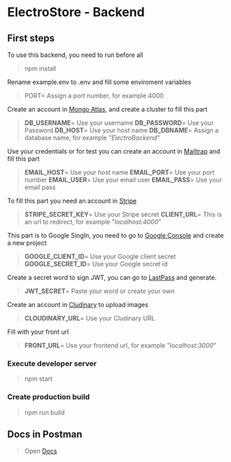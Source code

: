 # ElectroStore - Backend

## First steps

To use this backend, you need to run before all

> npm install

Rename example.env to .env and fill some enviroment variables

> PORT= Assign a port number, for example 4000

Create an account in [Mongo Atlas](https://account.mongodb.com/account/login), and create a cluster to fill this part

> **DB_USERNAME**= Use your username
> **DB_PASSWORD**= Use your Password
> **DB_HOST**= Use your host name
> **DB_DBNAME**= Assign a database name, for example "_ElectroBackend_"

Use your credentials or for test you can create an account in [Mailtrap](https://mailtrap.io/) and fill this part

> **EMAIL_HOST**= Use your host name
> **EMAIL_PORT**= Use your port number
> **EMAIL_USER**= Use your email user
> **EMAIL_PASS**= Use your email pass

To fill this part you need an account in [Stripe](https://stripe.com/)

> **STRIPE_SECRET_KEY**= Use your Stripe secret
> **CLIENT_URL**= This is an url to redirect, for example "_localhost:4000_"

This part is to Google SingIn, you need to go to [Google Console](https://console.cloud.google.com/apis/) and create a new project

> **GOOGLE_CLIENT_ID**= Use your Google client secret
> **GOOGLE_SECRET_ID**= Use your Google secret id

Create a secret word to sign JWT, you can go to [LastPass](https://www.lastpass.com/es/features/password-generator) and generate.

> **JWT_SECRET**= Paste your word or create your own

Create an account in [Cludinary](https://cloudinary.com/users/login) to upload images

> **CLOUDINARY_URL**= Use your Cludinary URL

Fill with your front url

> **FRONT_URL**= Use your frontend url, for example "_localhost:3000_"

### Execute developer server

> npm start

### Create production build

> npm run build

## Docs in Postman

> Open [Docs](https://documenter.getpostman.com/view/11178258/UzBnqS74)
